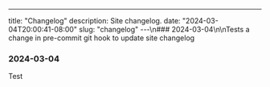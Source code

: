 ---
title: "Changelog"
description: Site changelog.
date: "2024-03-04T20:00:41-08:00"
slug: "changelog"
---\n### 2024-03-04\n\nTests a change in pre-commit git hook to update site changelog


### 2024-03-04

Test